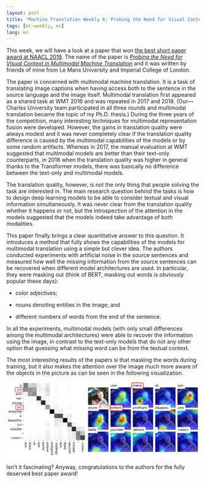 ```yaml
---
layout: post
title: "Machine Translation Weekly 6: Probing the Need for Visual Context in Multimodal Machine Translation"
tags: [mt-weekly, en]
lang: en
---
```


This week, we will have a look at a paper that won [the best short paper award
at NAACL 2019](https://naacl2019.org/blog/best-papers). The name of the paper
is [_Probing the Need for Visual Context in Multimodal Machine
Translation_](https://www.aclweb.org/anthology/N19-1422) and it was written by
friends of mine from Le Mans University and Imperial College of London.

The paper is concerned with multimodal machine translation. It is a task of
translating image captions when having access both to the sentence in the
source language and the image itself. Multimodal translation first appeared as
a shared task at WMT 2016 and was repeated in 2017 and 2018. (Our—Charles
University team participated in all three rounds and multimodal translation
became the topic of my Ph.D. thesis.) During the three years of the
competition, many interesting techniques for multimodal representation fusion
were developed. However, the gains in translation quality were always modest
and it was never completely clear if the translation quality difference is
caused by the multimodal capabilities of the models or by some random
artifacts. Whereas in 2017, the manual evaluation at WMT suggested that
multimodal models are better than their text-only counterparts, in 2018 when
the translation quality was higher in general thanks to the Transformer models,
there was basically no difference between the text-only and multimodal models.

The translation quality, however, is not the only thing that people solving the
task are interested in. The main research question behind the tasks is how to
design deep learning models to be able to consider textual and visual
information simultaneously. It was never clear from the translation quality
whether it happens or not, but the introspection of the attention in the models
suggested that the models indeed take advantage of both modalities.

This paper finally brings a clear quantitative answer to this question. It
introduces a method that fully shows the capabilities of the models for
multimodal translation using a simple but clever idea. The authors conducted
experiments with artificial noise in the source sentences and measured how well
the missing information from the source sentences can be recovered when
different model architectures are used. In particular, they were masking out
(think of BERT, masking out words is obviously popular these days):

* color adjectives;

* nouns denoting entities in the image; and

* different numbers of words from the end of the sentence.

In all the experiments, multimodal models (with only small differences among
the multimodal architectures) were able to recover the information using the
image, in contrast to the text-only models that do not any other option that
guessing what missing word can be from the textual context.

The most interesting results of the papers si that masking the words during
training, but it also makes the attention over the image much more aware of the
objects in the picture as can be seen in the following visualization.

![attention visualization](/assets/probing_mmt.png)

Isn't it fascinating? Anyway, congratulations to the authors for the fully
deserved best paper award!
